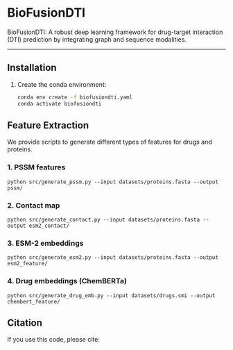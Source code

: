 # BioFusionDTI
BioFusionDTI: A robust deep learning framework for drug-target interaction (DTI) prediction by integrating graph and sequence modalities.


---

## Installation
1. Create the conda environment:
   ```bash
   conda env create -f biofusiondti.yaml
   conda activate biofusiondti
   ```

## Feature Extraction
We provide scripts to generate different types of features for drugs and proteins.
### 1. PSSM features
```
python src/generate_pssm.py --input datasets/proteins.fasta --output pssm/
```
### 2. Contact map
```
python src/generate_contact.py --input datasets/proteins.fasta --output esm2_contact/
```
### 3. ESM-2 embeddings
```
python src/generate_esm2.py --input datasets/proteins.fasta --output esm2_feature/
```
### 4. Drug embeddings (ChemBERTa)
```
python src/generate_drug_emb.py --input datasets/drugs.smi --output chembert_feature/
```
## Citation
If you use this code, please cite:
